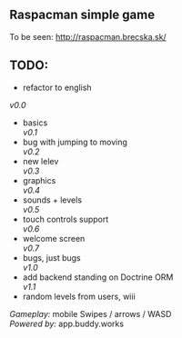 ## Raspacman simple game

To be seen: http://raspacman.brecska.sk/  

## TODO:
- refactor to english

_v0.0_   
  -  basics   
_v0.1_   
  -  bug with jumping to moving   
_v0.2_   
  -  new lelev   
_v0.3_    
  - graphics   
_v0.4_   
  - sounds + levels   
_v0.5_   
  - touch controls support   
_v0.6_   
  - welcome screen   
_v0.7_   
  - bugs, just bugs   
_v1.0_   
  - add backend standing on Doctrine ORM   
_v1.1_
  - random levels from users, wiii
   
_Gameplay:_ mobile Swipes / arrows / WASD   
_Powered by:_ app.buddy.works
